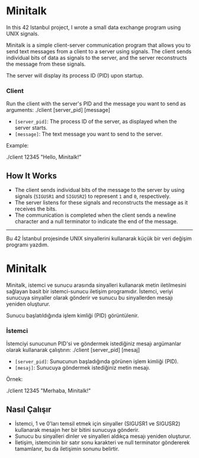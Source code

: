 # Minitalk

In this 42 Istanbul project, I wrote a small data exchange program using UNIX signals.

Minitalk is a simple client-server communication program that allows you to send text messages from a client to a server using signals. The client sends individual bits of data as signals to the server, and the server reconstructs the message from these signals.

The server will display its process ID (PID) upon startup.

### Client

Run the client with the server's PID and the message you want to send as arguments: 
./client [server_pid] [message]

- `[server_pid]`: The process ID of the server, as displayed when the server starts.
- `[message]`: The text message you want to send to the server.

Example:

./client 12345 "Hello, Minitalk!"

## How It Works

- The client sends individual bits of the message to the server by using signals (`SIGUSR1` and `SIGUSR2`) to represent `1` and `0`, respectively.
- The server listens for these signals and reconstructs the message as it receives the bits.
- The communication is completed when the client sends a newline character and a null terminator to indicate the end of the message.

---

Bu 42 İstanbul projesinde UNIX sinyallerini kullanarak küçük bir veri değişim programı yazdım.

# Minitalk

Minitalk, istemci ve sunucu arasında sinyalleri kullanarak metin iletilmesini sağlayan basit bir istemci-sunucu iletişim programıdır. İstemci, veriyi sunucuya sinyaller olarak gönderir ve sunucu bu sinyallerden mesajı yeniden oluşturur.

Sunucu başlatıldığında işlem kimliği (PID) görüntülenir.

### İstemci

İstemciyi sunucunun PID'si ve göndermek istediğiniz mesajı argümanlar olarak kullanarak çalıştırın:
./client [server_pid] [mesaj]

- `[server_pid]`: Sunucunun başladığında görünen işlem kimliği (PID).
- `[mesaj]`: Sunucuya göndermek istediğiniz metin mesajı.

Örnek:

./client 12345 "Merhaba, Minitalk!"

## Nasıl Çalışır

- İstemci, 1 ve 0'ları temsil etmek için sinyaller (SIGUSR1 ve SIGUSR2) kullanarak mesajın her bir bitini sunucuya gönderir.
- Sunucu bu sinyalleri dinler ve sinyalleri aldıkça mesajı yeniden oluşturur.
- İletişim, istemcinin bir satır sonu karakteri ve null terminator göndererek tamamlanır, bu da iletişimin sonunu belirtir.

